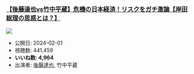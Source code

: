 ### [【後藤達也vs竹中平蔵】危機の日本経済！リスクをガチ激論【岸田総理の思惑とは？】](https://www.youtube.com/watch?v=WbhWsa0erYA)
[![](https://img.youtube.com/vi/WbhWsa0erYA/sddefault.jpg)](https://www.youtube.com/watch?v=WbhWsa0erYA)
-   公開日: 2024-02-01
-   視聴数: 441,459
-   **いいね数: 4,964**
-   出演者: [後藤達也](/rehacq_fan/people/後藤達也 "wikilink"), 竹中平蔵
